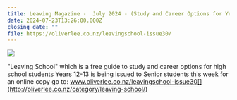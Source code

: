 ```yaml
---
title: Leaving Magazine -  July 2024 - (Study and Career Options for Year 12 - 13)
date: 2024-07-23T13:26:00.000Z
closing_date: ""
file: https://oliverlee.co.nz/leavingschool-issue30/
---
```

![](https://res.cloudinary.com/whanganuihigh/image/upload/v1721698052/Careers%20and%20Vocational/Leaving_School_-_Issue_30.jpg)

"Leaving School" which is a free guide to study and career options for high school students Years 12-13 is being issued to Senior students this week for an online copy go to: www.oliverlee.co.nz/leavingschool-issue30[](http://oliverlee.co.nz/category/leaving-school/)

